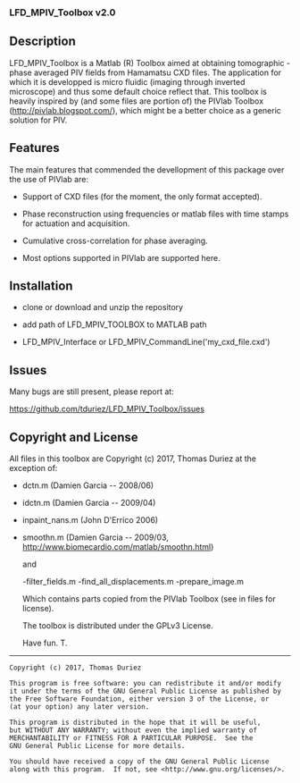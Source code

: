 ### LFD_MPIV_Toolbox v2.0

## Description
LFD_MPIV_Toolbox is a Matlab (R) Toolbox aimed at obtaining tomographic - phase
averaged PIV fields from Hamamatsu CXD files. The application for which it is
developped is micro fluidic (imaging through inverted microscope) and thus some
default choice reflect that. This toolbox is heavily inspired by (and some files
are portion of) the PIVlab Toolbox (http://pivlab.blogspot.com/), which might be
a better choice as a generic solution for PIV.

## Features
The main features that commended the devellopment of this package over the use
of PIVlab are:

- Support of CXD files (for the moment, the only format accepted).

- Phase reconstruction using frequencies or matlab files with time stamps for
  actuation and acquisition.

- Cumulative cross-correlation for phase averaging.

- Most options supported in PIVlab are supported here.

## Installation

- clone or download and unzip the repository

- add path of LFD_MPIV_TOOLBOX to MATLAB path

- LFD_MPIV_Interface or LFD_MPIV_CommandLine('my_cxd_file.cxd')

## Issues

  Many bugs are still present, please report at:

  https://github.com/tduriez/LFD_MPIV_Toolbox/issues

## Copyright and License

  All files in this toolbox are Copyright (c) 2017, Thomas Duriez at the
  exception of:

- dctn.m (Damien Garcia -- 2008/06)

- idctn.m (Damien Garcia -- 2009/04)

- inpaint_nans.m (John D'Errico 2006)

- smoothn.m (Damien Garcia -- 2009/03, http://www.biomecardio.com/matlab/smoothn.html)

  and

  -filter_fields.m
  -find_all_displacements.m
  -prepare_image.m

  Which contains parts copied from the PIVlab Toolbox (see in files for license).

  The toolbox is distributed under the GPLv3 License.

  Have fun. T.

--------------------------------------------------------------------------------
    Copyright (c) 2017, Thomas Duriez

    This program is free software: you can redistribute it and/or modify
    it under the terms of the GNU General Public License as published by
    the Free Software Foundation, either version 3 of the License, or
    (at your option) any later version.

    This program is distributed in the hope that it will be useful,
    but WITHOUT ANY WARRANTY; without even the implied warranty of
    MERCHANTABILITY or FITNESS FOR A PARTICULAR PURPOSE.  See the
    GNU General Public License for more details.

    You should have received a copy of the GNU General Public License
    along with this program.  If not, see <http://www.gnu.org/licenses/>.
